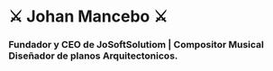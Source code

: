 # ⚔ Johan Mancebo ⚔
### Fundador y CEO de JoSoftSolutiom | Compositor Musical Diseñador de planos Arquitectonicos.
